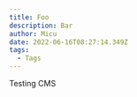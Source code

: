 ```yaml
---
title: Foo
description: Bar
author: Micu
date: 2022-06-16T08:27:14.349Z
tags:
  - Tags
---
```

Testing CMS